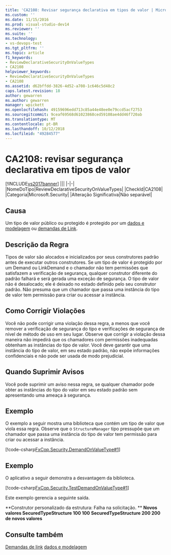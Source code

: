 ```yaml
---
title: 'CA2108: Revisar segurança declarativa em tipos de valor | Microsoft Docs'
ms.custom: ''
ms.date: 11/15/2016
ms.prod: visual-studio-dev14
ms.reviewer: ''
ms.suite: ''
ms.technology:
- vs-devops-test
ms.tgt_pltfrm: ''
ms.topic: article
f1_keywords:
- ReviewDeclarativeSecurityOnValueTypes
- CA2108
helpviewer_keywords:
- ReviewDeclarativeSecurityOnValueTypes
- CA2108
ms.assetid: d62bffdd-3826-4d52-a708-1c646c5d48c2
caps.latest.revision: 18
author: gewarren
ms.author: gewarren
manager: wpickett
ms.openlocfilehash: 49159696edd713c85a44e48ee0e79ccd5acf2753
ms.sourcegitcommit: 9ceaf69568d61023868ced59108ae4dd46f720ab
ms.translationtype: MT
ms.contentlocale: pt-BR
ms.lasthandoff: 10/12/2018
ms.locfileid: "49284577"
---
```

# <a name="ca2108-review-declarative-security-on-value-types"></a>CA2108: revisar segurança declarativa em tipos de valor
[!INCLUDE[vs2017banner](../includes/vs2017banner.md)]
|||
|-|-|
|NomeDoTipo|ReviewDeclarativeSecurityOnValueTypes|
|CheckId|CA2108|
|Categoria|Microsoft.Security|
|Alteração Significativa|Não separável|

## <a name="cause"></a>Causa
 Um tipo de valor público ou protegido é protegido por um [dados e modelagem](http://msdn.microsoft.com/library/8c37635d-e2c1-4b64-a258-61d9e87405e6) ou [demandas de Link](http://msdn.microsoft.com/library/a33fd5f9-2de9-4653-a4f0-d9df25082c4d).

## <a name="rule-description"></a>Descrição da Regra
 Tipos de valor são alocados e inicializados por seus construtores padrão antes de executar outros construtores. Se um tipo de valor é protegido por um Demand ou LinkDemand e o chamador não tem permissões que satisfazem a verificação de segurança, qualquer construtor diferente do padrão falhará e será gerada uma exceção de segurança. O tipo de valor não é desalocado; ele é deixado no estado definido pelo seu construtor padrão. Não presuma que um chamador que passa uma instância do tipo de valor tem permissão para criar ou acessar a instância.

## <a name="how-to-fix-violations"></a>Como Corrigir Violações
 Você não pode corrigir uma violação dessa regra, a menos que você remover a verificação de segurança do tipo e verificações de segurança de nível de método de uso em seu lugar. Observe que corrigir a violação dessa maneira não impedirá que os chamadores com permissões inadequadas obtenham as instâncias do tipo de valor. Você deve garantir que uma instância do tipo de valor, em seu estado padrão, não expõe informações confidenciais e não pode ser usada de modo prejudicial.

## <a name="when-to-suppress-warnings"></a>Quando Suprimir Avisos
 Você pode suprimir um aviso nessa regra, se qualquer chamador pode obter as instâncias do tipo do valor em seu estado padrão sem apresentando uma ameaça à segurança.

## <a name="example"></a>Exemplo
 O exemplo a seguir mostra uma biblioteca que contém um tipo de valor que viola essa regra. Observe que o `StructureManager` tipo pressupõe que um chamador que passa uma instância do tipo de valor tem permissão para criar ou acessar a instância.

 [!code-csharp[FxCop.Security.DemandOnValueType#1](../snippets/csharp/VS_Snippets_CodeAnalysis/FxCop.Security.DemandOnValueType/cs/FxCop.Security.DemandOnValueType.cs#1)]

## <a name="example"></a>Exemplo
 O aplicativo a seguir demonstra a desvantagem da biblioteca.

 [!code-csharp[FxCop.Security.TestDemandOnValueType#1](../snippets/csharp/VS_Snippets_CodeAnalysis/FxCop.Security.TestDemandOnValueType/cs/FxCop.Security.TestDemandOnValueType.cs#1)]

 Este exemplo gerencia a seguinte saída.

 **Construtor personalizado da estrutura: Falha na solicitação. ** 
 **Novos valores SecuredTypeStructure 100 100**
**SecuredTypeStructure 200 200 de novos valores**
## <a name="see-also"></a>Consulte também
 [Demandas de link](http://msdn.microsoft.com/library/a33fd5f9-2de9-4653-a4f0-d9df25082c4d) [dados e modelagem](http://msdn.microsoft.com/library/8c37635d-e2c1-4b64-a258-61d9e87405e6)



